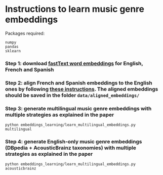 # Instructions to learn music genre embeddings

Packages required:
```
numpy
pandas
sklearn
```

### Step 1: download [fastText word embeddings](https://fasttext.cc/docs/en/crawl-vectors.html) for English, French and Spanish

### Step 2: align French and Spanish embeddings to the English ones by following [these instructions](https://github.com/facebookresearch/fastText/tree/master/alignment). The aligned embeddings should be saved in the folder `data/aligned_embeddings/`

### Step 3: generate multilingual music genre embeddings with multiple strategies as explained in the paper
```
python embeddings_learning/learn_multilingual_embeddings.py multilingual
```

### Step 4: generate English-only music genre embeddings (DBpedia + AcousticBrainz taxonomies) with multiple strategies as explained in the paper
```
python embeddings_learning/learn_multilingual_embeddings.py acousticbrainz
```
